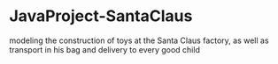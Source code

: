 # JavaProject-SantaClaus
modeling the construction of toys at the Santa Claus factory, as well as transport in his bag and delivery to every good child
